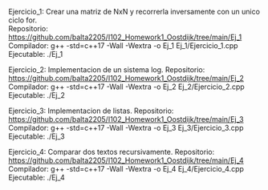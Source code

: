 Ejercicio_1: Crear una matriz de NxN y recorrerla inversamente con un unico ciclo for.  
    Repositorio: https://github.com/balta2205/I102_Homework1_Oostdijk/tree/main/Ej_1
    Compilador: g++ -std=c++17 -Wall -Wextra -o Ej_1 Ej_1/Ejercicio_1.cpp
    Ejecutable: ./Ej_1

Ejercicio_2: Implementacion de un sistema log.
    Repositorio: https://github.com/balta2205/I102_Homework1_Oostdijk/tree/main/Ej_2
    Compilador: g++ -std=c++17 -Wall -Wextra -o Ej_2 Ej_2/Ejercicio_2.cpp
    Ejecutable: ./Ej_2

Ejercicio_3: Implementacion de listas. 
    Repositorio: https://github.com/balta2205/I102_Homework1_Oostdijk/tree/main/Ej_3
    Compilador: g++ -std=c++17 -Wall -Wextra -o Ej_3 Ej_3/Ejercicio_3.cpp
    Ejecutable: ./Ej_3

Ejercicio_4: Comparar dos textos recursivamente.
    Repositorio: https://github.com/balta2205/I102_Homework1_Oostdijk/tree/main/Ej_4
    Compilador: g++ -std=c++17 -Wall -Wextra -o Ej_4 Ej_4/Ejercicio_4.cpp
    Ejecutable: ./Ej_4
